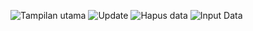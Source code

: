 ![Tampilan utama](https://user-images.githubusercontent.com/74451556/100357609-7df50700-3027-11eb-840e-aa41e351c9c4.PNG)
![Update](https://user-images.githubusercontent.com/74451556/100357611-7fbeca80-3027-11eb-85f7-e87ff47aeebe.PNG)
![Hapus data](https://user-images.githubusercontent.com/74451556/100357616-7fbeca80-3027-11eb-960f-536e089b1468.PNG)
![Input Data](https://user-images.githubusercontent.com/74451556/100357618-80576100-3027-11eb-996b-b8ad541ddbbd.PNG)
